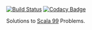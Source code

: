 [![Build Status](https://travis-ci.org/kelebra/s-99.svg?branch=master)](https://travis-ci.org/kelebra/s-99)
[![Codacy Badge](https://api.codacy.com/project/badge/Grade/1d6879f769b14cb6be581d36fe5f3897)](https://www.codacy.com/app/kelebra20/s-99?utm_source=github.com&amp;utm_medium=referral&amp;utm_content=kelebra/s-99&amp;utm_campaign=Badge_Grade)

Solutions to [Scala 99](http://aperiodic.net/phil/scala/s-99/) Problems.